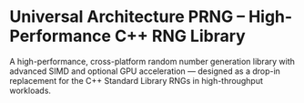 # Universal Architecture PRNG – High-Performance C++ RNG Library

A high-performance, cross-platform random number generation library with advanced SIMD and optional GPU acceleration — designed as a drop-in replacement for the C++ Standard Library RNGs in high-throughput workloads.




